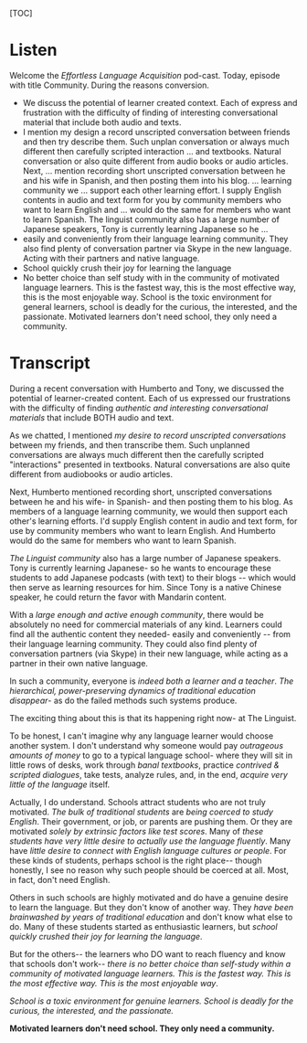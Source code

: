 [TOC]

# Listen
Welcome the *Effortless Language Acquisition* pod-cast. Today, episode with title Community. During the reasons conversion.
- We discuss the potential of learner created context. Each of express and frustration with the difficulty of finding of interesting conversational material that include both audio and texts.
- I mention my design a record unscripted conversation between friends and then try describe them. Such unplan conversation or always much different then carefully scripted interaction ... and textbooks. Natural conversation or also quite different from audio books or audio articles. Next, ... mention recording short unscripted conversation between he and his wife in Spanish, and then posting them into his blog. ... learning community we ... support each other learning effort. I supply English contents in audio and text form for you by community members who want to learn English and ... would do the same for members who want to learn Spanish. The linguist community also has a large number of Japanese speakers, Tony is currently learning Japanese so he ...
- easily and conveniently from their language learning community. They also find plenty of conversation partner via Skype in the new language. Acting with their partners and native language.
- School quickly crush their joy for learning the language
- No better choice than self study with in the community of motivated language learners. This is the fastest way, this is the most effective way, this is the most enjoyable way. School is the toxic environment for general learners, school is deadly for the curious, the interested, and the passionate. Motivated learners don't need school, they only need a community.

# Transcript
During a recent conversation with Humberto and Tony, we discussed the potential of learner-created content. Each of us expressed our frustrations with the difficulty of finding *authentic and interesting conversational materials* that include BOTH audio and text.

As we chatted, I mentioned *my desire to record unscripted conversations* between my friends, and then transcribe them. Such unplanned conversations are always much different then the carefully scripted "interactions" presented in textbooks. Natural conversations are also quite different from audiobooks or audio articles.

Next, Humberto mentioned recording short, unscripted conversations between he and his wife- in Spanish- and then posting them to his blog. As members of a language learning community, we would then support each other's learning efforts. I'd supply English content in audio and text form, for use by community members who want to learn English. And Humberto would do the same for members who want to learn Spanish.

*The Linguist community* also has a large number of Japanese speakers. Tony is currently learning Japanese- so he wants to encourage these students to add Japanese podcasts (with text) to their blogs -- which would then serve as learning resources for him. Since Tony is a native Chinese speaker, he could return the favor with Mandarin content.

With a *large enough and active enough community*, there would be absolutely no need for commercial materials of any kind. Learners could find all the authentic content they needed- easily and conveniently -- from their language learning community. They could also find plenty of conversation partners (via Skype) in their new language, while acting as a partner in their own native language.

In such a community, everyone is *indeed both a learner and a teacher*. *The hierarchical, power-preserving dynamics of traditional education disappear*- as do the failed methods such systems produce.

The exciting thing about this is that its happening right now- at The Linguist.

To be honest, I can't imagine why any language learner would choose another system. I don't understand why someone would pay *outrageous amounts of money* to go to a typical language school- where they will sit in little rows of desks, work through *banal textbooks*, practice *contrived & scripted dialogues*, take tests, analyze rules, and, in the end, *acquire very little of the language* itself.

Actually, I do understand. Schools attract students who are not truly motivated. *The bulk of traditional students* are *being coerced to study English*. Their government, or job, or parents are pushing them. Or they are motivated *solely by extrinsic factors like test scores*. Many of *these students have very little desire to actually use the language fluently*. Many have *little desire to connect with English language cultures or people*. For these kinds of students, perhaps school is the right place-- though honestly, I see no reason why such people should be coerced at all. Most, in fact, don't need English.

Others in such schools are highly motivated and do have a genuine desire to learn the language. But they don't know of another way. They *have been brainwashed by years of traditional education* and don't know what else to do. Many of these students started as enthusiastic learners, but *school quickly crushed their joy for learning the language*.

But for the others-- the learners who DO want to reach fluency and know that schools don't work-- *there is no better choice than self-study within a community of motivated language learners. This is the fastest way. This is the most effective way. This is the most enjoyable way*.

*School is a toxic environment for genuine learners. School is deadly for the curious, the interested, and the passionate.*

**Motivated learners don't need school. They only need a community.**